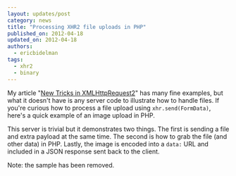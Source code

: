 ```yaml
---
layout: updates/post
category: news
title: "Processing XHR2 file uploads in PHP"
published_on: 2012-04-18
updated_on: 2012-04-18
authors:
  - ericbidelman
tags:
  - xhr2
  - binary
---
```

My article "[New Tricks in XMLHttpRequest2](http://www.html5rocks.com/tutorials/file/xhr2/)" has many fine examples, but what it doesn't have is any server code to illustrate how to handle files. If you're curious how to process a file upload using `xhr.send(FormData)`, here's a quick example of an image upload in PHP.

This server is trivial but it demonstrates two things. The first is sending a file and extra payload at the same time. The second is how to grab the file (and other data) in PHP. Lastly, the image is encoded into a `data:` URL and included in a JSON response sent back to the client.

Note: the sample has been removed.
